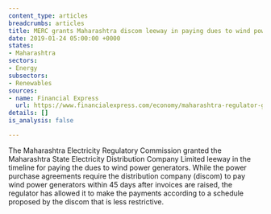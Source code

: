 ```yaml
---
content_type: articles
breadcrumbs: articles
title: MERC grants Maharashtra discom leeway in paying dues to wind power generators
date: 2019-01-24 05:00:00 +0000
states:
- Maharashtra
sectors:
- Energy
subsectors:
- Renewables
sources:
- name: Financial Express
  url: https://www.financialexpress.com/economy/maharashtra-regulator-gives-state-discom-leeway-in-payment-to-wind-firms/1443909/
details: []
is_analysis: false

---
```

The Maharashtra Electricity Regulatory Commission granted the Maharashtra State Electricity Distribution Company Limited leeway in the timeline for paying the dues to wind power generators. While the power purchase agreements require the distribution company (discom) to pay wind power generators within 45 days after invoices are raised, the regulator has allowed it to make the payments according to a schedule proposed by the discom that is less restrictive.